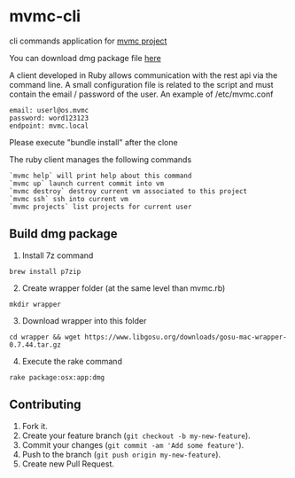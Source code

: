 # mvmc-cli

cli commands application for [mvmc project](https://github.com/ricofehr/mvmc)

You can download dmg package file [here](http://dmg.mvmc.publicis-modem.fr/)

A client developed in Ruby allows communication with the rest api via the command line. 
A small configuration file is related to the script and must contain the email / password of the user.
An example of /etc/mvmc.conf
```
email: userl@os.mvmc
password: word123123
endpoint: mvmc.local
```

Please execute "bundle install" after the clone

The ruby client manages the following commands
```
`mvmc help` will print help about this command
`mvmc up` launch current commit into vm
`mvmc destroy` destroy current vm associated to this project
`mvmc ssh` ssh into current vm
`mvmc projects` list projects for current user
```

## Build dmg package
1. Install 7z command
```
brew install p7zip
```
2. Create wrapper folder (at the same level than mvmc.rb)
```
mkdir wrapper
```
3. Download wrapper into this folder
```
cd wrapper && wget https://www.libgosu.org/downloads/gosu-mac-wrapper-0.7.44.tar.gz 
```
4. Execute the rake command
```
rake package:osx:app:dmg
```

## Contributing

1. Fork it.
2. Create your feature branch (`git checkout -b my-new-feature`).
3. Commit your changes (`git commit -am 'Add some feature'`).
4. Push to the branch (`git push origin my-new-feature`).
5. Create new Pull Request.
